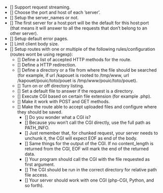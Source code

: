 - [] Support request streaming.
- [] Choose the port and host of each ’server’.
- [] Setup the server_names or not.
- [] The first server for a host:port will be the default for this host:port (that means
it will answer to all the requests that don’t belong to an other server).
- [] Setup default error pages.
- [] Limit client body size.
- [] Setup routes with one or multiple of the following rules/configuration (routes wont
be using regexp):
  - [] Define a list of accepted HTTP methods for the route.
  - [] Define a HTTP redirection.
  - [] Define a directory or a file from where the file should be searched (for example, if url /kapouet is rooted to /tmp/www, url /kapouet/pouic/toto/pouet is /tmp/www/pouic/toto/pouet).
  - [] Turn on or off directory listing.
  - [] Set a default file to answer if the request is a directory.
  - [] Execute CGI based on certain file extension (for example .php).
  - [] Make it work with POST and GET methods.
  - [] Make the route able to accept uploaded files and configure where they should be saved.
    - [] Do you wonder what a CGI is?
    - [] Because you won’t call the CGI directly, use the full path as PATH_INFO.
    - [] Just remember that, for chunked request, your server needs to unchunk it, the CGI will expect EOF as end of the body.
    - [] Same things for the output of the CGI. If no content_length is returned from the CGI, EOF will mark the end of the returned data.
    - [] Your program should call the CGI with the file requested as first argument.
    - [] The CGI should be run in the correct directory for relative path file access.
    - [] Your server should work with one CGI (php-CGI, Python, and so forth).
